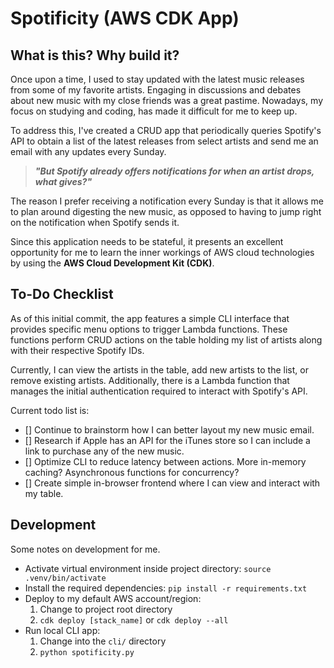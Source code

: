
# **Spotificity (AWS CDK App)**

## **What is this? Why build it?**

Once upon a time, I used to stay updated with the latest music releases from some of my favorite artists. Engaging in discussions and debates about new music with my close friends was a great pastime. Nowadays, my focus on studying and coding, has made it difficult for me to keep up.

To address this, I've created a CRUD app that periodically queries Spotify's API to obtain a list of the latest releases from select artists and send me an email with any updates every Sunday. 

>***"But Spotify already offers notifications for when an artist drops, what gives?"*** 

The reason I prefer receiving a notification every Sunday is that it allows me to plan around digesting the new music, as opposed to having to jump right on the notification when Spotify sends it.

Since this application needs to be stateful, it presents an excellent opportunity for me to learn the inner workings of AWS cloud technologies by using the **AWS Cloud Development Kit (CDK)**.

## **To-Do Checklist**

As of this initial commit, the app features a simple CLI interface that provides specific menu options to trigger Lambda functions. These functions perform CRUD actions on the table holding my list of artists along with their respective Spotify IDs.

Currently, I can view the artists in the table, add new artists to the list, or remove existing artists. Additionally, there is a Lambda function that manages the initial authentication required to interact with Spotify's API.

Current todo list is:

- [] Continue to brainstorm how I can better layout my new music email.
- [] Research if Apple has an API for the iTunes store so I can include a link to purchase any of the new music.
- [] Optimize CLI to reduce latency between actions. More in-memory caching? Asynchronous functions for concurrency?
- [] Create simple in-browser frontend where I can view and interact with my table.

## **Development**

Some notes on development for me.

- Activate virtual environment inside project directory: `source .venv/bin/activate`
- Install the required dependencies: `pip install -r requirements.txt`
- Deploy to my default AWS account/region:
   1. Change to project root directory
   2. `cdk deploy [stack_name]` or `cdk deploy --all`
- Run local CLI app:
   1. Change into the `cli/` directory
   2. `python spotificity.py`
